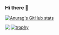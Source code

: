 ### Hi there 👋

[![Anurag's GitHub stats](https://github-readme-stats.vercel.app/api?username=sou31415&count_private=true&show_icons=true&theme=highcontrast)](https://github.com/anuraghazra/github-readme-stats)

<a href="https://github.com/anuraghazra/github-readme-stats">
  <img align="left" src="https://github-readme-stats.vercel.app/api/top-langs/?username=sou31415&layout=compact&theme=ambient_gradient" />
</a>

[![trophy](https://github-profile-trophy.vercel.app/?username=sou31415&theme=flat)](https://github.com/ryo-ma/github-profile-trophy)
